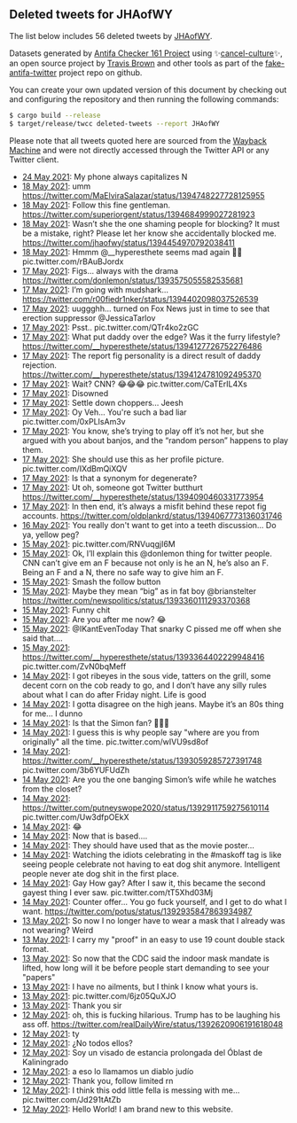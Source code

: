 ## Deleted tweets for JHAofWY

The list below includes 56 deleted tweets by
[JHAofWY](https://twitter.com/JHAofWY).



Datasets generated by [Antifa Checker 161 Project](https://twitter.com/antifacheck161) using ✨[cancel-culture](https://github.com/travisbrown/cancel-culture)✨, an open source project by 
[Travis Brown](https://twitter.com/travisbrown) and other tools as part of the 
[fake-antifa-twitter](https://github.com/antifacheck161/fake-antifa-twitter) project repo on github.

You can create your own updated version of this document by checking out and configuring the
repository and then running the following commands:

```bash
$ cargo build --release
$ target/release/twcc deleted-tweets --report JHAofWY
```

Please note that all tweets quoted here are sourced from the
[Wayback Machine](https://web.archive.org) and were not directly accessed through the Twitter API or
any Twitter client.

* [24 May 2021](https://web.archive.org/web/20210524063123/https://twitter.com/JHAofWY/status/1396661435896373254): My phone always capitalizes N <!--1396661435896373254-->
* [18 May 2021](https://web.archive.org/web/20210518203226/https://twitter.com/JHAofWY/status/1394752590819307521): umm https://twitter.com/MaElviraSalazar/status/1394748227728125955 <!--1394752590819307521-->
* [18 May 2021](https://web.archive.org/web/20210518161350/https://twitter.com/JHAofWY/status/1394687645708587013): Follow this fine gentleman. https://twitter.com/superiorgent/status/1394684999027281923 <!--1394687645708587013-->
* [18 May 2021](https://web.archive.org/web/20210518033200/https://twitter.com/JHAofWY/status/1394455803336265737): Wasn’t she the one shaming people for blocking?  It must be a mistake, right?    Please let her know she accidentally blocked me. https://twitter.com/jhaofwy/status/1394454970792038411 <!--1394455803336265737-->
* [18 May 2021](https://web.archive.org/web/20210518013856/https://twitter.com/JHAofWY/status/1394454970792038411): Hmmm   @__hyperesthete  seems mad again 🤷‍♂️ pic.twitter.com/rBAuBJordx <!--1394454970792038411-->
* [17 May 2021](https://web.archive.org/web/20210518000050/https://twitter.com/JHAofWY/status/1394438092577202181): Figs... always with the drama https://twitter.com/donlemon/status/1393575055582535681 <!--1394438092577202181-->
* [17 May 2021](https://web.archive.org/web/20210518020534/https://twitter.com/JHAofWY/status/1394432192776970240): I’m going with mudshark... https://twitter.com/r00fiedr1nker/status/1394402098037526539 <!--1394432192776970240-->
* [17 May 2021](https://web.archive.org/web/20210517234153/https://twitter.com/JHAofWY/status/1394397079368314891): uuggghh... turned on Fox News just in time to see that erection suppressor  @JessicaTarlov <!--1394397079368314891-->
* [17 May 2021](https://web.archive.org/web/20210517032228/https://twitter.com/JHAofWY/status/1394130095351160834): Psst.. pic.twitter.com/QTr4ko2zGC <!--1394130095351160834-->
* [17 May 2021](https://web.archive.org/web/20210517032106/https://twitter.com/JHAofWY/status/1394128639453802500): What put daddy over the edge? Was it the furry lifestyle? https://twitter.com/__hyperesthete/status/1394127726752276486 <!--1394128639453802500-->
* [17 May 2021](https://web.archive.org/web/20210517030832/https://twitter.com/JHAofWY/status/1394127333414539271): The report fig personality is a direct result of daddy rejection. https://twitter.com/__hyperesthete/status/1394124781092495370 <!--1394127333414539271-->
* [17 May 2021](https://web.archive.org/web/20210517025140/https://twitter.com/JHAofWY/status/1394123267884130304): Wait? CNN? 😂😂😂 pic.twitter.com/CaTErIL4Xs <!--1394123267884130304-->
* [17 May 2021](https://web.archive.org/web/20210517015114/https://twitter.com/JHAofWY/status/1394108061552422914): Disowned <!--1394108061552422914-->
* [17 May 2021](https://web.archive.org/web/20210517014139/https://twitter.com/JHAofWY/status/1394105452808507392): Settle down choppers... Jeesh <!--1394105452808507392-->
* [17 May 2021](https://web.archive.org/web/20210517012517/https://twitter.com/JHAofWY/status/1394101558128807938): Oy Veh... You're such a bad liar pic.twitter.com/0xPLIsAm3v <!--1394101558128807938-->
* [17 May 2021](https://web.archive.org/web/20210517011926/https://twitter.com/JHAofWY/status/1394100065703170052): You know, she’s trying to play off it’s not her, but she argued with you about banjos, and the “random person” happens to play them. <!--1394100065703170052-->
* [17 May 2021](https://web.archive.org/web/20210517010104/https://twitter.com/JHAofWY/status/1394095434767998979): She should use this as her profile picture. pic.twitter.com/IXdBmQiXQV <!--1394095434767998979-->
* [17 May 2021](https://web.archive.org/web/20210517005030/https://twitter.com/JHAofWY/status/1394092843145252864): Is that a synonym for degenerate? <!--1394092843145252864-->
* [17 May 2021](https://web.archive.org/web/20210517004314/https://twitter.com/JHAofWY/status/1394091031797317633): Ut oh, someone got Twitter butthurt https://twitter.com/__hyperesthete/status/1394090460331773954 <!--1394091031797317633-->
* [17 May 2021](https://web.archive.org/web/20210517001709/https://twitter.com/JHAofWY/status/1394084405027774467): In then end, it’s always a misfit behind these repot fig accounts. https://twitter.com/oldplankrd/status/1394067773136031746 <!--1394084405027774467-->
* [16 May 2021](https://web.archive.org/web/20210516214656/https://twitter.com/JHAofWY/status/1394046545734086659): You really don't want to get into a teeth discussion... Do ya, yellow peg? <!--1394046545734086659-->
* [15 May 2021](https://web.archive.org/web/20210515215133/https://twitter.com/JHAofWY/status/1393680704186327044): pic.twitter.com/RNVuqgjI6M <!--1393680704186327044-->
* [15 May 2021](https://web.archive.org/web/20210515041619/https://twitter.com/JHAofWY/status/1393419828300591105): Ok, l’ll explain this  @donlemon  thing for twitter people.  CNN can’t give em an F because not only is he an N, he’s also an F.   Being an F and a N, there no safe way to give him an F. <!--1393419828300591105-->
* [15 May 2021](https://web.archive.org/web/20210515041036/https://twitter.com/JHAofWY/status/1393418513176539137): Smash the follow button <!--1393418513176539137-->
* [15 May 2021](https://web.archive.org/web/20210515024246/https://twitter.com/JHAofWY/status/1393396210501832713): Maybe they mean “big” as in fat boy  @brianstelter  https://twitter.com/newspolitics/status/1393360111293370368 <!--1393396210501832713-->
* [15 May 2021](https://web.archive.org/web/20210515020013/https://twitter.com/JHAofWY/status/1393385044065103873): Funny chit <!--1393385044065103873-->
* [15 May 2021](https://web.archive.org/web/20210515015940/https://twitter.com/JHAofWY/status/1393384677159882757): Are you after me now? 😂 <!--1393384677159882757-->
* [15 May 2021](https://web.archive.org/web/20210515010543/https://twitter.com/JHAofWY/status/1393371985758015490): @IKantEvenToday That snarky C pissed me off when she said that.... <!--1393371985758015490-->
* [15 May 2021](https://web.archive.org/web/20210515010458/https://twitter.com/JHAofWY/status/1393371597222944773): https://twitter.com/__hyperesthete/status/1393364402229948416  pic.twitter.com/ZvN0bqMeff <!--1393371597222944773-->
* [14 May 2021](https://web.archive.org/web/20210514224117/https://twitter.com/JHAofWY/status/1393335572433866753): I got ribeyes in the sous vide, tatters on the grill, some decent corn on the cob ready to go, and I don’t have any silly rules about what I can do after Friday night.  Life is good <!--1393335572433866753-->
* [14 May 2021](https://web.archive.org/web/20210514220836/https://twitter.com/JHAofWY/status/1393327364403253256): I gotta disagree on the high jeans.  Maybe it’s an 80s thing for me... I dunno <!--1393327364403253256-->
* [14 May 2021](https://web.archive.org/web/20210514193503/https://twitter.com/JHAofWY/status/1393283401063538699): Is that the Simon fan?  🤣😂🤣 <!--1393283401063538699-->
* [14 May 2021](https://web.archive.org/web/20210514183043/https://twitter.com/JHAofWY/status/1393267979245260806): I guess this is why people say "where are you from originally" all the time. pic.twitter.com/wIVU9sd8of <!--1393267979245260806-->
* [14 May 2021](https://web.archive.org/web/20210514153243/https://twitter.com/JHAofWY/status/1393215100782268421): https://twitter.com/__hyperesthete/status/1393059285727391748  pic.twitter.com/3b6YUFUdZh <!--1393215100782268421-->
* [14 May 2021](https://web.archive.org/web/20210514041650/https://twitter.com/JHAofWY/status/1393057693963796485): Are you the one banging Simon’s wife while he watches from the closet? <!--1393057693963796485-->
* [14 May 2021](https://web.archive.org/web/20210514025524/https://twitter.com/JHAofWY/status/1393037116783923204): https://twitter.com/putneyswope2020/status/1392911759275610114  pic.twitter.com/Uw3dfpOEkX <!--1393037116783923204-->
* [14 May 2021](https://web.archive.org/web/20210514022401/https://twitter.com/JHAofWY/status/1393029209271029761): 😂 <!--1393029209271029761-->
* [14 May 2021](https://web.archive.org/web/20210514022114/https://twitter.com/JHAofWY/status/1393028517240127488): Now that is based.... <!--1393028517240127488-->
* [14 May 2021](https://web.archive.org/web/20210514021510/https://twitter.com/JHAofWY/status/1393026896343019522): They should have used that as the movie poster... <!--1393026896343019522-->
* [14 May 2021](https://web.archive.org/web/20210514021316/https://twitter.com/JHAofWY/status/1393026546571620356): Watching the idiots celebrating in the  #maskoff  tag is like seeing people celebrate not having to eat dog shit anymore.  Intelligent people never ate dog shit in the first place. <!--1393026546571620356-->
* [14 May 2021](https://web.archive.org/web/20210514015932/https://twitter.com/JHAofWY/status/1393023059163025411): Gay  How gay?   After I saw it, this became the second gayest thing I ever saw. pic.twitter.com/tT5Xhd03Mj <!--1393023059163025411-->
* [14 May 2021](https://web.archive.org/web/20210514014359/https://twitter.com/JHAofWY/status/1393019171731038210): Counter offer...  You go fuck yourself, and I get to do what I want. https://twitter.com/potus/status/1392935847863934987 <!--1393019171731038210-->
* [13 May 2021](https://web.archive.org/web/20210513201121/https://twitter.com/JHAofWY/status/1392935362931138567): So now I no longer have to wear a mask that I already was not wearing?  Weird <!--1392935362931138567-->
* [13 May 2021](https://web.archive.org/web/20210513195547/https://twitter.com/JHAofWY/status/1392931514669748230): I carry my "proof" in an easy to use 19 count double stack format. <!--1392931514669748230-->
* [13 May 2021](https://web.archive.org/web/20210513182936/https://twitter.com/JHAofWY/status/1392909828977274888): So now that the CDC said the indoor mask mandate is lifted, how long will it be before people start demanding to see your "papers" <!--1392909828977274888-->
* [13 May 2021](https://web.archive.org/web/20210513182659/https://twitter.com/JHAofWY/status/1392909111713484801): I have no ailments, but I think I know what yours is. <!--1392909111713484801-->
* [13 May 2021](https://web.archive.org/web/20210513174730/https://twitter.com/JHAofWY/status/1392899037469290497): pic.twitter.com/6jz05QuXJO <!--1392899037469290497-->
* [13 May 2021](https://web.archive.org/web/20210513025722/https://twitter.com/JHAofWY/status/1392675281488551938): Thank you sir <!--1392675281488551938-->
* [12 May 2021](https://web.archive.org/web/20210512233414/https://twitter.com/JHAofWY/status/1392624132886564866): oh, this is fucking hilarious. Trump has to be laughing his ass off. https://twitter.com/realDailyWire/status/1392620906191618048 <!--1392624132886564866-->
* [12 May 2021](https://web.archive.org/web/20210512203437/https://twitter.com/JHAofWY/status/1392578909586219010): ty <!--1392578909586219010-->
* [12 May 2021](https://web.archive.org/web/20210512203302/https://twitter.com/JHAofWY/status/1392578521718050816): ¿No todos ellos? <!--1392578521718050816-->
* [12 May 2021](https://web.archive.org/web/20210512201525/https://twitter.com/JHAofWY/status/1392574117401010177): Soy un visado de estancia prolongada del Óblast de Kaliningrado <!--1392574117401010177-->
* [12 May 2021](https://web.archive.org/web/20210512201010/https://twitter.com/JHAofWY/status/1392572766914813954): a eso lo llamamos un diablo judío <!--1392572766914813954-->
* [12 May 2021](https://web.archive.org/web/20210512155619/https://twitter.com/JHAofWY/status/1392508895126556674): Thank you, follow limited rn <!--1392508895126556674-->
* [12 May 2021](https://web.archive.org/web/20210512171849/https://twitter.com/JHAofWY/status/1392505731325308934): I think this odd little fella is messing with me... pic.twitter.com/Jd291tAtZb <!--1392505731325308934-->
* [12 May 2021](https://web.archive.org/web/20210512153528/https://twitter.com/JHAofWY/status/1392503590510493699): Hello World! I am brand new to this website. <!--1392503590510493699-->
